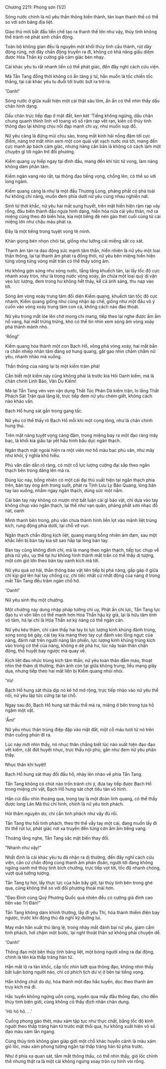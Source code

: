 




Chương 2211: Phong sơn (1/2)


Sóng nước chính là nữ yêu thần thông biến thành, tán loạn thanh thế có thể so với sơn băng địa liệt.

Giao thủ mới bắt đầu liền chế tạo ra thanh thế lớn như vậy, thủy tinh không thể tránh né phát sinh chấn động.

Toàn bộ không gian đều là nguyên một khối thủy tinh cấu thành, rút dây động rừng, nơi đây chấn động truyền ra đi, không có khả năng giấu diếm được Hóa Thần kỳ cường giả cảm giác bén nhạy.

Cái khác yêu tu rất nhanh liền có thể phát giác, đến đây nghĩ cách cứu viện.

Mà Tần Tang đồng thời không có ẩn tàng ý tứ, hắn muốn là tốc chiến tốc thắng, tại cái khác yêu tu đuổi tới trước bứt ra trở ra.

'Oanh!'

Sóng nước ở giữa xuất hiện một cái thật sâu lõm, ẩn ẩn có thể nhìn thấy dấu chân hình dạng.

Dấu chân trực tiếp đạp ở mặt đất, ken két 'Tiếng không ngừng, dấu chân chung quanh thình lình vỡ toang vô số rậm rạp vết rạn, kiên cố thủy tinh thông đạo lại không chịu nổi đạp mạnh chi uy, như muốn sụp đổ.

Nữ yêu càng là đứng mũi chịu sào, trong mắt kinh hãi nồng đậm tới cực điểm, nàng trơ mắt nhìn xem một con quái vật vạch nước mà tới, mang đến cực mạnh áp bách cảm giác, nhưng nàng căn bản là không có cách làm một chuyện gì tới ngăn trở đối phương.

Kiếm quang uy hiếp ngay tại đỉnh đầu, mang đến khí tức tử vong, làm nàng không dám phân tâm.

Kiếm ngân vang réo rắt, tại thông đạo tiếng vọng, chồng lên, có thể so với long ngâm.

Kiếm quang càng là như là một đầu Thương Long, phảng phất có phá toái hư không chi năng, muốn đem phía dưới nữ yêu cùng nhau nghiền nát.

Sinh tử thời khắc, nữ yêu hai mắt sung huyết, trên mặt hiển hiện rậm rạp vảy rồng, đầu biến thành đầu ngựa hình dạng, hiển hóa nửa cái yêu thân, mở ra miệng cũng theo đó biến hóa, kia một tiếng đè nén gào thét cuối cùng từ cái miệng lớn như chậu máu phát ra.

Đây là một tiếng trong tuyệt vọng tê minh.

Khàn giọng bén nhọn chói tai, giống như lưỡng cái miếng sắt cọ xát.

Thanh âm tản ra dao động sức mạnh tâm thần, hiển nhiên là nữ yêu một loại thần thông, lại tại thanh âm phát ra đồng thời, nữ yêu bên miệng hiển hiện từng vòng từng vòng mắt trần có thể thấy sóng âm.

Hư không gợn sóng như sóng nước, tầng tầng khuếch tán, lại lấy tốc độ cực nhanh xoay tròn, như là trong nước vòng xoáy, ẩn chứa một loại quỷ dị vặn vẹo lực lượng, đem trong hư không hết thảy, kể cả ánh sáng, thu nạp vào tới.

Sóng âm vòng xoáy trung tâm đối diện Kiếm quang, khuếch tán tốc độ cực nhanh, Kiếm quang giống như cũng nhận áp chế, giống như một đầu vô ý cuốn vào vòng xoáy trung tâm con cá, không cách nào đào thoát.

Nữ yêu trong mắt lóe lên chờ mong chi mang, tiếp theo lại nghe được ầm ầm nổ vang, hai mắt trừng trừng, khó có thể tin nhìn xem sóng âm vòng xoáy phá thành mảnh nhỏ.

'Rống!'

Kiếm quang hóa thành một con Bạch Hổ, xông phá vòng xoáy, hai mắt bắn ra chấn nhiếp nhân tâm đáng sợ hung quang, gắt gao nhìn chằm chằm nữ yêu, nhanh nhào mà xuống.

Thần thông của nàng lại bị một kiếm trảm phá!

Cần biết một kiếm này cũng không phải là trước kia Hôi Oanh kiếm, mà là chân chính Linh Bảo, Vân Du Kiếm!

Mà lại Tần Tang vẻn vẹn vận dụng Thất Túc Phân Dã kiếm trận, lo lắng Thất Phách Sát Trận quá lăng lệ, trực tiếp đem nữ yêu chém giết, không cách nào khảo vấn.

Bạch Hổ hung sát gần trong gang tấc.

Nữ yêu có thể thấy rõ Bạch Hổ mỗi khi một cọng lông, như là chân chính hung thú.

Trên mặt nàng tuyệt vọng càng đậm, trong miệng bay ra một đạo ráng mây bạc, là khối kia giấu tại yết hầu hình bầu dục ngân thạch.

Ngân thạch mặt ngoài hiện ra một viên mơ hồ màu bạc phù văn, như mây như khói, ý nghĩa khó hiểu.

Phù văn dần dần rõ ràng, có một cổ lực lượng cường đại sắp theo ngân thạch bên trong dâng lên mà ra.

Đúng lúc này, bỗng nhiên có một cái đại thủ xuất hiện tại ngân thạch phía trên, bàn tay óng ánh trong suốt, phát ra Tịnh Lưu Ly Bảo Quang, lòng bàn tay lao xuống, nhắm ngay ngân thạch, dùng sức một nắm.

Cái bàn tay này không có mượn nhờ bất luận cái gì bảo vật, chỉ dựa vào tay không chụp vào ngân thạch, lại thế như vạn quân, phảng phất sơn nhạc đổ nát, oanh

Minh thanh bên trong, phù văn chưa thành hình liền lọt vào mãnh liệt trùng kích, rung động phía dưới, tại chỗ vỡ vụn.

Ngân thạch chấn động kịch liệt, quang mang bỗng nhiên ảm đạm, sau một khắc liền bị bàn tay kia sít sao hấp tại lòng bàn tay.

Bàn tay cũng không đình chỉ, mà là mang theo ngân thạch, tiếp tục chụp về phía nữ yêu, uy thế tại hư không hình thành mắt trần có thể thấy dị tượng, một cơn gió lớn theo bàn tay oanh kích mà tới.

Nữ yêu quá sợ hãi, thần thông bảo vật liên tiếp bị phá nàng, gấp gáp ở giữa chỉ kịp giơ lên hai tay chống cự, chỉ tiếc nhất cử nhất động của nàng ở trong mắt Tần Tang đều trăm ngàn chỗ hở.

'Oanh!'

Nữ yêu sinh thụ một chưởng.

Một chưởng này dung nhập pháp tướng chi uy, Phật ấn chi lực, Tần Tang lực đạo tu vi vốn liền có thể mạnh hơn Hóa Thần hậu kỳ giả, lại là hữu tâm tính vô tâm, há lại chỉ là Hóa Thần sơ kỳ nàng có thể ngăn cản.

Nữ yêu kêu thảm, chỉ cảm thấy hai tay bị lực lượng kinh khủng đánh trúng, song song bẻ gãy, cái tay kia mang theo tay cụt đánh vào lồng ngực của nàng, đánh nát trên người nàng lân phiến, lực lượng kinh khủng trùng kích vào trong cơ thể của nàng, không e dè phá hư, lúc này toàn thân chấn động, thổ huyết bay ngược mà quay về.

Kịch liệt đau nhức trùng kích tâm thần, nữ yêu toàn thân đẫm máu, thoạt nhìn thê thảm dị thường, thân ảnh còn tại giữa không trung, liều mạng giãy dụa, nhưng tiếp theo hai mắt liền bị Kiếm quang nhói nhói.

'Vù!

Bạch Hổ hung sát thừa dịp nó kẽ hở mở rộng, trực tiếp nhào vào nữ yêu thể nội, nữ yêu lập tức cứng tại tại chỗ.

Ngay sau đó, Bạch Hổ hung sát thấu thể mà ra, miệng ở bên trong tựa hồ ngậm một vật.

'Ầm!'

Nữ yêu nhục thân trùng điệp đập vào mặt đất, một cỗ máu tươi từ nó trên thân cuồng phún đi ra.

Lúc này mới nhìn thấy, nó nhục thân chẳng biết lúc nào xuất hiện đạo đạo vết kiếm, cắt đứt huyết nhục, trực thấu nội phủ, gần như đem nữ yêu phân thây.

Nhục thân khí tuyệt!

Bạch Hổ hung sát thay đổi đầu hổ, nhảy lên nhào về phía Tần Tang.

Tần Tang không có chút nào trốn tránh chi ý, đưa tay tiếp được Bạch Hổ trong miệng chi vật, Bạch Hổ hung sát chợt tiêu tán vô hình.

Hắn cúi đầu nhìn thoáng qua, trong tay là một đoàn linh quang, có thể thấy được long Lân Mã thú chi hình, chính là nữ yêu tinh phách.

Hỏi thăm nguyên do, chỉ cần tinh phách như vậy đủ rồi.

Tần Tang thu hồi tinh phách, theo thi thể vẫy tay một cái, đang muốn lấy đi thi thể rút lui, phát giác nơi xa truyền đến từng cơn ầm ầm tiếng vang.

Thoáng lắng nghe, Tần Tang sắc mặt biến thay đổi.

"Nhanh như vậy!"

Nhất định là cái khác yêu tu đã nhận ra dị thường, đến đây nghĩ cách cứu viện, căn cứ chấn động cùng thanh âm phán đoán, người tới đang không ngừng oanh mở thủy tinh bích chướng, trực tiếp vọt tới, tốc độ nhanh chóng, vượt quá tưởng tượng.

Tần Tang tự hỏi, lấy thực lực của hắn bây giờ, tại thủy tinh bên trong ghé qua, cũng không thể so với đối phương thoải mái hơn.

"Đạo Đình cùng Quỷ Phương Quốc quả nhiên đều có cường giả đỉnh cao tiến vào Trị Đàn!"

Tần Tang không dám khinh thường, lấy đi yêu Thi, hóa thành thiểm điện bay ngược, trước khi động thủ đã nghĩ kỹ đường lui.

May mắn hắn xuất thủ lăng lệ, trong nháy mắt đánh bại nữ yêu, giam cầm tinh phách, hơi chậm một bước, lại nghĩ thoát thân sợ không phải chuyện dễ.

'Oanh!'

Thông đạo một bên thủy tinh băng liệt, một bóng người xông ra đại động, chính là tên kia thấp tráng hán tử.

Hắn mắt lộ ra tàn khốc, cấp tốc nhìn lướt qua thông đạo, không nhìn thấy bất luận bóng người nào, chỉ có phích lịch dư vị ở bên tai tiếng vọng.

Hắn không chút do dự, hóa thành một đạo hắc tuyến, dọc theo thanh âm truy kích mà đi.

Hắc tuyến không ngừng uốn cong, xuyên qua mấy đầu thông đạo, cho đến thủy tinh biên giới, cũng không có thấy địch nhân chân dung.

'Hô hô hô. . .'

Cuồng phong gào thét, màu xám tập tục như thực chất, bằng tốc độ kinh người theo thấp tráng hán tử trước mặt thổi qua, hư không xuất hiện vô số đạo màu xám lằn ngang.

Cùng thủy tinh không gian giáp giới một chỗ khác huyễn cảnh là màu xám gió lốc, màu xám phong tường ngăn tại thấp tráng hán tử phía trước.

Như ở phía xa quan sát, tầm mắt thông thấu, có thể nhìn thấy, gió lốc chỉnh thể nhưng thật ra là một cái không ngừng xoay tròn cự hình vòi rồng.




